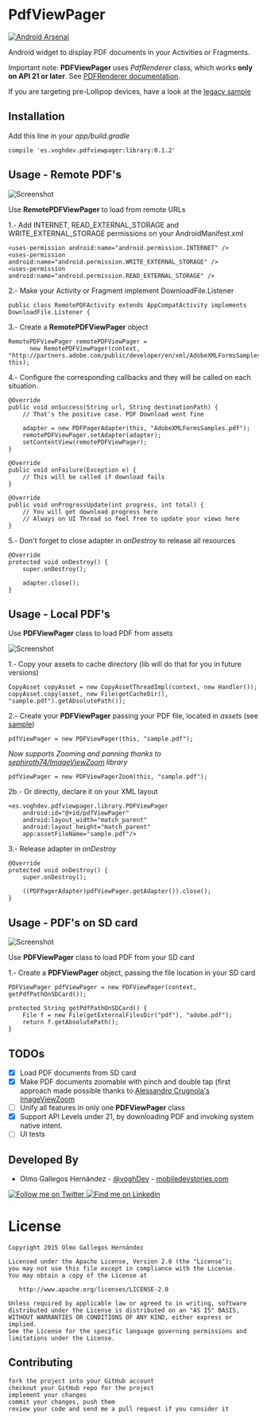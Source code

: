 # PdfViewPager

[![Android Arsenal](https://img.shields.io/badge/Android%20Arsenal-PdfViewPager-green.svg?style=true)](https://android-arsenal.com/details/1/3155)

Android widget to display PDF documents in your Activities or Fragments.

Important note: **PDFViewPager** uses *PdfRenderer* class, which works **only on API 21 or later**.
See [PDFRenderer documentation][6].

If you are targeting pre-Lollipop devices, have a look at the [legacy sample][7]

Installation
------------

Add this line in your *app/build.gradle*

    compile 'es.voghdev.pdfviewpager:library:0.1.2'

Usage - Remote PDF's
--------------------

![Screenshot][remotePDFScreenshot]

Use **RemotePDFViewPager** to load from remote URLs

1.- Add INTERNET, READ_EXTERNAL_STORAGE and WRITE_EXTERNAL_STORAGE permissions on your AndroidManifest.xml

    <uses-permission android:name="android.permission.INTERNET" />
    <uses-permission android:name="android.permission.WRITE_EXTERNAL_STORAGE" />
    <uses-permission android:name="android.permission.READ_EXTERNAL_STORAGE" />

2.- Make your Activity or Fragment implement DownloadFile.Listener

    public class RemotePDFActivity extends AppCompatActivity implements DownloadFile.Listener {

3.- Create a **RemotePDFViewPager** object

    RemotePDFViewPager remotePDFViewPager =
          new RemotePDFViewPager(context, "http://partners.adobe.com/public/developer/en/xml/AdobeXMLFormsSamples.pdf", this);

4.- Configure the corresponding callbacks and they will be called on each situation.

    @Override
    public void onSuccess(String url, String destinationPath) {
        // That's the positive case. PDF Download went fine

        adapter = new PDFPagerAdapter(this, "AdobeXMLFormsSamples.pdf");
        remotePDFViewPager.setAdapter(adapter);
        setContentView(remotePDFViewPager);
    }

    @Override
    public void onFailure(Exception e) {
        // This will be called if download fails
    }

    @Override
    public void onProgressUpdate(int progress, int total) {
        // You will get download progress here
        // Always on UI Thread so feel free to update your views here
    }

5.- Don't forget to close adapter in *onDestroy* to release all resources

    @Override
    protected void onDestroy() {
        super.onDestroy();

        adapter.close();
    }

Usage - Local PDF's
-------------------

Use **PDFViewPager** class to load PDF from assets

![Screenshot][localPDFScreenshot]

1.- Copy your assets to cache directory (lib will do that for you in future versions)

    CopyAsset copyAsset = new CopyAssetThreadImpl(context, new Handler());
    copyAsset.copy(asset, new File(getCacheDir(), "sample.pdf").getAbsolutePath());

2.- Create your **PDFViewPager** passing your PDF file, located in *assets* (see [sample][8])

    pdfViewPager = new PDFViewPager(this, "sample.pdf");

*Now supports Zooming and panning thanks to [sephiroth74/ImageViewZoom][5] library*

    pdfViewPager = new PDFViewPagerZoom(this, "sample.pdf");

2b.- Or directly, declare it on your XML layout

    <es.voghdev.pdfviewpager.library.PDFViewPager
        android:id="@+id/pdfViewPager"
        android:layout_width="match_parent"
        android:layout_height="match_parent"
        app:assetFileName="sample.pdf"/>

3.- Release adapter in *onDestroy*

    @Override
    protected void onDestroy() {
        super.onDestroy();

        ((PDFPagerAdapter)pdfViewPager.getAdapter()).close();
    }

Usage - PDF's on SD card
------------------------

![Screenshot][sdcardPDFScreenshot]

Use **PDFViewPager** class to load PDF from your SD card

1.- Create a **PDFViewPager** object, passing the file location in your SD card

    PDFViewPager pdfViewPager = new PDFViewPager(context, getPdfPathOnSDCard());

    protected String getPdfPathOnSDCard() {
        File f = new File(getExternalFilesDir("pdf"), "adobe.pdf");
        return f.getAbsolutePath();
    }

TODOs
-----

- [X] Load PDF documents from SD card
- [X] Make PDF documents zoomable with pinch and double tap (first approach made possible thanks to [Alessandro Crugnola's ImageViewZoom][5]
- [ ] Unify all features in only one **PDFViewPager** class
- [X] Support API Levels under 21, by downloading PDF and invoking system native intent.
- [ ] UI tests

Developed By
------------

* Olmo Gallegos Hernández - [@voghDev][9] - [mobiledevstories.com][10]

<a href="http://twitter.com/voghDev">
  <img alt="Follow me on Twitter" src="http://imageshack.us/a/img812/3923/smallth.png" />
</a>
<a href="https://www.linkedin.com/profile/view?id=91543271">
  <img alt="Find me on Linkedin" src="http://imageshack.us/a/img41/7877/smallld.png" />
</a>

# License

    Copyright 2015 Olmo Gallegos Hernández

    Licensed under the Apache License, Version 2.0 (the "License");
    you may not use this file except in compliance with the License.
    You may obtain a copy of the License at

       http://www.apache.org/licenses/LICENSE-2.0

    Unless required by applicable law or agreed to in writing, software
    distributed under the License is distributed on an "AS IS" BASIS,
    WITHOUT WARRANTIES OR CONDITIONS OF ANY KIND, either express or implied.
    See the License for the specific language governing permissions and
    limitations under the License.

Contributing
------------

    fork the project into your GitHub account
    checkout your GitHub repo for the project
    implement your changes
    commit your changes, push them
    review your code and send me a pull request if you consider it

[remotePDFScreenshot]: ./screenshots/remote.gif
[localPDFScreenshot]: ./screenshots/local.gif
[sdcardPDFScreenshot]: ./screenshots/sdcard.gif
[5]: https://github.com/sephiroth74/ImageViewZoom
[6]: http://developer.android.com/reference/android/graphics/pdf/PdfRenderer.html
[7]: https://github.com/voghDev/PdfViewPager/blob/master/sample/src/main/java/es/voghdev/pdfviewpager/LegacyPDFActivity.java
[8]: https://github.com/voghDev/PdfViewPager/tree/master/sample/src/main/java/es/voghdev/pdfviewpager
[9]: http://twitter.com/voghDev
[10]: http://www.mobiledevstories.com
